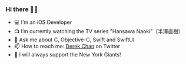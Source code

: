 ### Hi there 👋🏻

* 💻 I’m an iOS Developer
* 📺 I’m currently watching the TV series "Hansawa Naoki"（半澤直樹）
* 💬 Ask me about C, Objective-C, Swift and SwiftUI 
* 📫 How to reach me: [Derek Chan](https://twitter.com/derekchan0407) on Twitter
* 🏈 I will always support the New York Giants!

